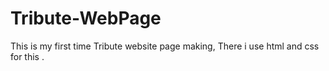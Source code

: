 # Tribute-WebPage
This is my first time Tribute website page making, There i use html and css for this .
